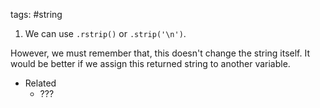 tags: #string

1. We can use `.rstrip()` or `.strip('\n')`.

However, we must remember that, this doesn't change the string itself. It would be better if we assign this returned string to another variable.

- Related
	- ???